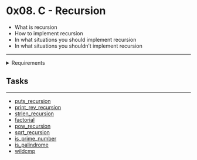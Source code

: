 # 0x08. C - Recursion

- What is recursion
- How to implement recursion
- In what situations you should implement recursion
- In what situations you shouldn’t implement recursion

---

<details>
<summary>Requirements</summary>
  
  + `access` (man 2 access)
  + `Allowed editors`(vi, vim, emacs)
  +`All your files will be compiled on Ubuntu 20.04 LTS`(using gcc, using the options -Wall -Werror -Wextra -pedantic -std=gnu89)
  +`All your files should end with`(a new line)
  +`A README.md file, at the root of the folder of the project is mandatory`
  +`Your code should use the Betty style. It will be checked using betty-style.pl and betty-doc.pl`
  +`You are not allowed to use global variables`
  +`No more than 5 functions per file`
  +`You are not allowed to use the standard library. Any use of functions like printf, puts, etc… is forbidden`
  +`You are allowed to use _putchar`
  +`You don’t have to push _putchar.c, we will use our file. If you do it won’t be taken into account`
  +`In the following examples, the main.c files are shown as examples. You can use them to test your functions, but you don’t have to push them to your repo (if you do we won’t take them into account). We will use our own main.c files at compilation. Our main.c files might be different from the one shown in the examples`
  +`The prototypes of all your functions and the prototype of the function _putchar should be included in your header file called main.h`
  +`Don’t forget to push your header file`
  +`You are not allowed to use any kind of loops`
  +`You are not allowed to use static variables`
 </details>
  
## Tasks
---

- [puts_recursion](https://github.com/elieelijah/alx-low_level_programming/blob/master/0x08-recursion/0-puts_recursion.c)
- [print_rev_recursion](https://github.com/elieelijah/alx-low_level_programming/blob/master/0x08-recursion/1-print_rev_recursion.c)
- [strlen_recursion](https://github.com/elieelijah/alx-low_level_programming/blob/master/0x08-recursion/2-strlen_recursion.c)
- [factorial](https://github.com/elieelijah/alx-low_level_programming/blob/master/0x08-recursion/3-factorial.c)
- [pow_recursion](https://github.com/elieelijah/alx-low_level_programming/blob/master/0x08-recursion/4-pow_recursion.c)
- [sqrt_recursion](https://github.com/elieelijah/alx-low_level_programming/blob/master/0x08-recursion/5-sqrt_recursion.c)
- [is_prime_number](https://github.com/elieelijah/alx-low_level_programming/blob/master/0x08-recursion/6-is_prime_number.c)
- [is_palindrome](https://github.com/elieelijah/alx-low_level_programming/blob/master/0x08-recursion/100-is_palindrome.c)
- [wildcmp](https://github.com/elieelijah/alx-low_level_programming/blob/master/0x08-recursion/101-wildcmp.c)
